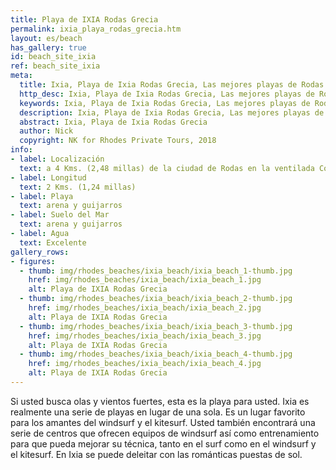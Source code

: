 ```yaml
---
title: Playa de IXIA Rodas Grecia
permalink: ixia_playa_rodas_grecia.htm
layout: es/beach
has_gallery: true
id: beach_site_ixia
ref: beach_site_ixia
meta:
  title: Ixia, Playa de Ixia Rodas Grecia, Las mejores playas de Rodas Grecia
  http_desc: Ixia, Playa de Ixia Rodas Grecia, Las mejores playas de Rodas Grecia
  keywords: Ixia, Playa de Ixia Rodas Grecia, Las mejores playas de Rodas Grecia
  description: Ixia, Playa de Ixia Rodas Grecia, Las mejores playas de Rodas Grecia
  abstract: Ixia, Playa de Ixia Rodas Grecia
  author: Nick
  copyright: NK for Rhodes Private Tours, 2018
info:
- label: Localización
  text: a 4 Kms. (2,48 millas) de la ciudad de Rodas en la ventilada Costa Noroeste
- label: Longitud
  text: 2 Kms. (1,24 millas)
- label: Playa
  text: arena y guijarros
- label: Suelo del Mar
  text: arena y guijarros
- label: Agua
  text: Excelente
gallery_rows:
- figures:
  - thumb: img/rhodes_beaches/ixia_beach/ixia_beach_1-thumb.jpg
    href: img/rhodes_beaches/ixia_beach/ixia_beach_1.jpg
    alt: Playa de IXIA Rodas Grecia
  - thumb: img/rhodes_beaches/ixia_beach/ixia_beach_2-thumb.jpg
    href: img/rhodes_beaches/ixia_beach/ixia_beach_2.jpg
    alt: Playa de IXIA Rodas Grecia
  - thumb: img/rhodes_beaches/ixia_beach/ixia_beach_3-thumb.jpg
    href: img/rhodes_beaches/ixia_beach/ixia_beach_3.jpg
    alt: Playa de IXIA Rodas Grecia
  - thumb: img/rhodes_beaches/ixia_beach/ixia_beach_4-thumb.jpg
    href: img/rhodes_beaches/ixia_beach/ixia_beach_4.jpg
    alt: Playa de IXIA Rodas Grecia
---
```


Si usted busca olas y vientos fuertes, esta es la playa para usted. Ixia es realmente una serie de playas en lugar de una sola. Es un lugar favorito para los amantes del windsurf y el kitesurf. Usted también encontrará una serie de centros que ofrecen equipos de windsurf así como entrenamiento para que pueda mejorar su técnica, tanto en el surf como en el windsurf y el kitesurf. En Ixia se puede deleitar con las románticas puestas de sol.